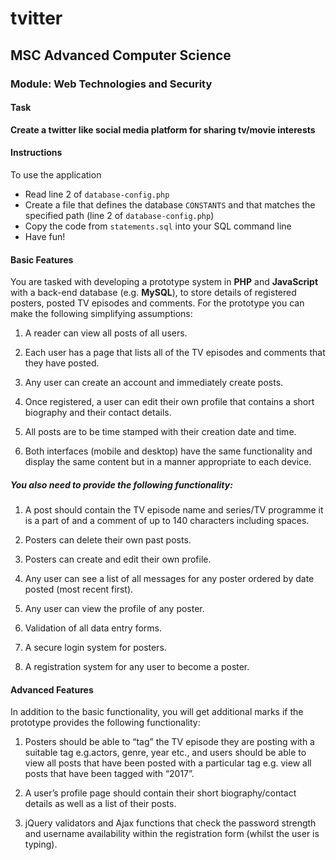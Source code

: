 # tvitter

## MSC Advanced Computer Science
### Module: Web Technologies and Security

#### Task

**Create a twitter like social media platform for sharing tv/movie interests**

#### Instructions
To use the application
- Read line 2 of `database-config.php`
- Create a file that defines the database `CONSTANTS` and that matches the specified path (line 2 of `database-config.php`)
- Copy the code from `statements.sql` into your SQL command line
- Have fun!
#### Basic Features

You are tasked with developing a prototype system in **PHP** and **JavaScript** with a back-end
database (e.g. **MySQL**), to store details of registered posters, posted TV episodes and
comments. For the prototype you can make the following simplifying assumptions:

1. A reader can view all posts of all users.

2. Each user has a page that lists all of the TV episodes and comments that they have
posted.

3. Any user can create an account and immediately create posts.

4. Once registered, a user can edit their own profile that contains a short biography and their contact details.

5. All posts are to be time stamped with their creation date and time.

6. Both interfaces (mobile and desktop) have the same functionality and display the same content but in a manner appropriate to each device.

##### You also need to provide the following functionality:

1. A post should contain the TV episode name and series/TV programme it is a part of and a comment of up to 140 characters including spaces.

2. Posters can delete their own past posts.

3. Posters can create and edit their own profile.

4. Any user can see a list of all messages for any poster ordered by date posted (most recent first).

5. Any user can view the profile of any poster.

6. Validation of all data entry forms.

7. A secure login system for posters.

8. A registration system for any user to become a poster.

#### Advanced Features

In addition to the basic functionality, you will get additional marks if the prototype provides
the following functionality:

1. Posters should be able to “tag” the TV episode they are posting with a suitable tag e.g.actors, genre, year etc., and users should be able to view all posts that have been posted with a particular tag e.g. view all posts that have been tagged with “2017”.

2. A user’s profile page should contain their short biography/contact details as well as a list of their posts.

3. jQuery validators and Ajax functions that check the password strength and username availability within the registration form (whilst the user is typing).
